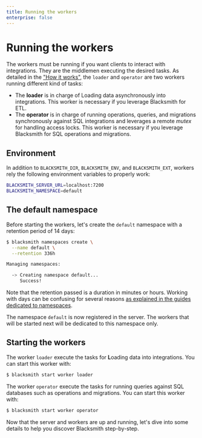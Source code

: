 ```yaml
---
title: Running the workers
enterprise: false
---
```


# Running the workers

The workers must be running if you want clients to interact with integrations.
They are the middlemen executing the desired tasks. As detailed in the ["How it
works"](/blacksmith/start/onboarding/how), the `loader` and `operator` are two
workers running different kind of tasks:
- The **loader** is in charge of Loading data asynchronously into integrations.
  This worker is necessary if you leverage Blacksmith for ETL.
- The **operator** is in charge of running operations, queries, and migrations
  synchronously against SQL integrations and leverages a remote *mutex* for
  handling access locks. This worker is necessary if you leverage Blacksmith for
  SQL operations and migrations.

## Environment

In addition to `BLACKSMITH_DIR`, `BLACKSMITH_ENV`, and `BLACKSMITH_EXT`, workers
rely the following environment variables to properly work:
```bash
BLACKSMITH_SERVER_URL=localhost:7200
BLACKSMITH_NAMESPACE=default
```

## The default namespace

Before starting the workers, let's create the `default` namespace with a retention
period of 14 days:
```bash
$ blacksmith namespaces create \
  --name default \
  --retention 336h

Managing namespaces:

  -> Creating namespace default...
     Success!
```

Note that the retention passed is a duration in minutes or hours. Working with
days can be confusing for several reasons [as explained in the guides dedicated
to namespaces](/blacksmith/enterprise/namespaces/how).

The namespace `default` is now registered in the server. The workers that will be
started next will be dedicated to this namespace only.

## Starting the workers

The worker `loader` execute the tasks for **L**oading data into integrations. You
can start this worker with:
```bash
$ blacksmith start worker loader
```

The worker `operator` execute the tasks for running queries against SQL databases
such as operations and migrations. You can start this worker with:
```bash
$ blacksmith start worker operator
```

Now that the server and workers are up and running, let's dive into some details
to help you discover Blacksmith step-by-step.
